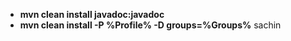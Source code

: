 * **mvn clean install javadoc:javadoc**
* **mvn clean install -P %Profile% -D groups=%Groups%**
sachin